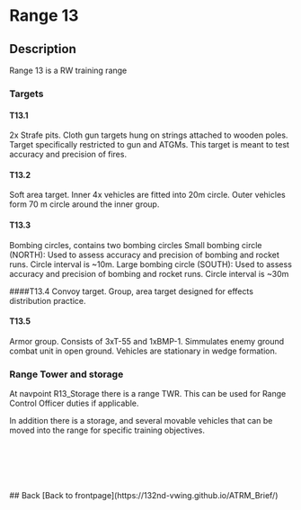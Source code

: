 # Range 13

## Description
Range 13 is a RW training range



### Targets

#### T13.1
2x Strafe pits.
Cloth gun targets hung on strings attached to wooden poles. Target specifically restricted to gun and ATGMs.
This target is meant to test accuracy and precision of fires. 


#### T13.2
Soft area target. Inner 4x vehicles are fitted into 20m circle. Outer vehicles form 70 m circle around the inner group. 


#### T13.3
Bombing circles, contains two bombing circles
Small bombing circle (NORTH): Used to assess accuracy and precision of bombing and rocket runs. Circle interval is ~10m.
Large bombing circle (SOUTH): Used to assess accuracy and precision of bombing and rocket runs. Circle interval is ~30m


####T13.4
Convoy target.
Group, area target designed for effects distribution practice. 


#### T13.5
Armor group. Consists of 3xT-55 and 1xBMP-1. Simmulates enemy ground combat unit in  open ground. Vehicles are stationary in wedge formation.




### Range Tower and storage 
At navpoint R13_Storage there is a range TWR. This can be used for Range Control Officer duties if applicable.

In addition there is a storage, and several movable vehicles that can be moved into the range for specific training objectives.







<br>
<br>
<br>
<br>
<br>
## Back
[Back to frontpage](https://132nd-vwing.github.io/ATRM_Brief/)